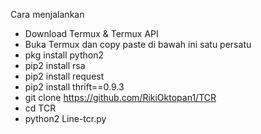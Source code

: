 
Cara menjalankan 

- Download Termux & Termux API 
- Buka Termux dan copy paste di bawah ini satu persatu
- pkg install python2
- pip2 install rsa
- pip2 install request
- pip2 install thrift==0.9.3
- git clone https://github.com/RikiOktopan1/TCR
- cd TCR
- python2 Line-tcr.py
